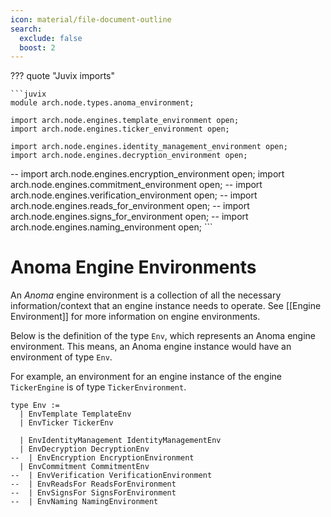 ```yaml
---
icon: material/file-document-outline
search:
  exclude: false
  boost: 2
---
```


??? quote "Juvix imports"

    ```juvix
    module arch.node.types.anoma_environment;

    import arch.node.engines.template_environment open;
    import arch.node.engines.ticker_environment open;

    import arch.node.engines.identity_management_environment open;
    import arch.node.engines.decryption_environment open;
--    import arch.node.engines.encryption_environment open;
    import arch.node.engines.commitment_environment open;
--    import arch.node.engines.verification_environment open;
--    import arch.node.engines.reads_for_environment open;
--    import arch.node.engines.signs_for_environment open;
--    import arch.node.engines.naming_environment open;
    ```

# Anoma Engine Environments

An _Anoma_ engine environment is a collection of all the necessary
information/context that an engine instance needs to operate.
See [[Engine Environment]] for more information on engine environments.

Below is the definition of the type `Env`,
which represents an Anoma engine environment.
This means, an Anoma engine instance would have an environment of type `Env`.

For example, an environment for an engine instance
of the engine `TickerEngine` is of type `TickerEnvironment`.

<!-- --8<-- [start:anoma-environment-type] -->
```juvix
type Env :=
  | EnvTemplate TemplateEnv
  | EnvTicker TickerEnv

  | EnvIdentityManagement IdentityManagementEnv
  | EnvDecryption DecryptionEnv
--  | EnvEncryption EncryptionEnvironment
  | EnvCommitment CommitmentEnv
--  | EnvVerification VerificationEnvironment
--  | EnvReadsFor ReadsForEnvironment
--  | EnvSignsFor SignsForEnvironment
--  | EnvNaming NamingEnvironment
```
<!-- --8<-- [end:anoma-environment-type] -->
